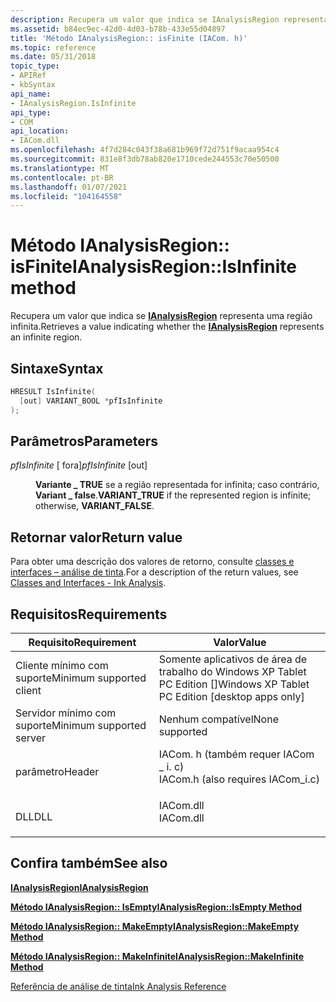 ```yaml
---
description: Recupera um valor que indica se IAnalysisRegion representa uma região infinita.
ms.assetid: b84ec9ec-42d0-4d03-b78b-433e55d04897
title: 'Método IAnalysisRegion:: isFinite (IACom. h)'
ms.topic: reference
ms.date: 05/31/2018
topic_type:
- APIRef
- kbSyntax
api_name:
- IAnalysisRegion.IsInfinite
api_type:
- COM
api_location:
- IACom.dll
ms.openlocfilehash: 4f7d284c043f38a681b969f72d751f9acaa954c4
ms.sourcegitcommit: 831e8f3db78ab820e1710cede244553c70e50500
ms.translationtype: MT
ms.contentlocale: pt-BR
ms.lasthandoff: 01/07/2021
ms.locfileid: "104164558"
---
```

# <a name="ianalysisregionisinfinite-method"></a><span data-ttu-id="64fae-103">Método IAnalysisRegion:: isFinite</span><span class="sxs-lookup"><span data-stu-id="64fae-103">IAnalysisRegion::IsInfinite method</span></span>

<span data-ttu-id="64fae-104">Recupera um valor que indica se [**IAnalysisRegion**](ianalysisregion.md) representa uma região infinita.</span><span class="sxs-lookup"><span data-stu-id="64fae-104">Retrieves a value indicating whether the [**IAnalysisRegion**](ianalysisregion.md) represents an infinite region.</span></span>

## <a name="syntax"></a><span data-ttu-id="64fae-105">Sintaxe</span><span class="sxs-lookup"><span data-stu-id="64fae-105">Syntax</span></span>


```C++
HRESULT IsInfinite(
  [out] VARIANT_BOOL *pfIsInfinite
);
```



## <a name="parameters"></a><span data-ttu-id="64fae-106">Parâmetros</span><span class="sxs-lookup"><span data-stu-id="64fae-106">Parameters</span></span>

<dl> <dt>

<span data-ttu-id="64fae-107">*pfIsInfinite* \[ fora\]</span><span class="sxs-lookup"><span data-stu-id="64fae-107">*pfIsInfinite* \[out\]</span></span>
</dt> <dd>

<span data-ttu-id="64fae-108">**Variante \_ TRUE** se a região representada for infinita; caso contrário, **Variant \_ false**.</span><span class="sxs-lookup"><span data-stu-id="64fae-108">**VARIANT\_TRUE** if the represented region is infinite; otherwise, **VARIANT\_FALSE**.</span></span>

</dd> </dl>

## <a name="return-value"></a><span data-ttu-id="64fae-109">Retornar valor</span><span class="sxs-lookup"><span data-stu-id="64fae-109">Return value</span></span>

<span data-ttu-id="64fae-110">Para obter uma descrição dos valores de retorno, consulte [classes e interfaces – análise de tinta](classes-and-interfaces---ink-analysis.md).</span><span class="sxs-lookup"><span data-stu-id="64fae-110">For a description of the return values, see [Classes and Interfaces - Ink Analysis](classes-and-interfaces---ink-analysis.md).</span></span>

## <a name="requirements"></a><span data-ttu-id="64fae-111">Requisitos</span><span class="sxs-lookup"><span data-stu-id="64fae-111">Requirements</span></span>



| <span data-ttu-id="64fae-112">Requisito</span><span class="sxs-lookup"><span data-stu-id="64fae-112">Requirement</span></span> | <span data-ttu-id="64fae-113">Valor</span><span class="sxs-lookup"><span data-stu-id="64fae-113">Value</span></span> |
|-------------------------------------|---------------------------------------------------------------------------------------------------------------|
| <span data-ttu-id="64fae-114">Cliente mínimo com suporte</span><span class="sxs-lookup"><span data-stu-id="64fae-114">Minimum supported client</span></span><br/> | <span data-ttu-id="64fae-115">Somente aplicativos de área de trabalho do Windows XP Tablet PC Edition \[\]</span><span class="sxs-lookup"><span data-stu-id="64fae-115">Windows XP Tablet PC Edition \[desktop apps only\]</span></span><br/>                                                 |
| <span data-ttu-id="64fae-116">Servidor mínimo com suporte</span><span class="sxs-lookup"><span data-stu-id="64fae-116">Minimum supported server</span></span><br/> | <span data-ttu-id="64fae-117">Nenhum compatível</span><span class="sxs-lookup"><span data-stu-id="64fae-117">None supported</span></span><br/>                                                                                     |
| <span data-ttu-id="64fae-118">parâmetro</span><span class="sxs-lookup"><span data-stu-id="64fae-118">Header</span></span><br/>                   | <dl> <span data-ttu-id="64fae-119"><dt>IACom. h (também requer IACom \_ i. c)</dt></span><span class="sxs-lookup"><span data-stu-id="64fae-119"><dt>IACom.h (also requires IACom\_i.c)</dt></span></span> </dl> |
| <span data-ttu-id="64fae-120">DLL</span><span class="sxs-lookup"><span data-stu-id="64fae-120">DLL</span></span><br/>                      | <dl> <span data-ttu-id="64fae-121"><dt>IACom.dll</dt></span><span class="sxs-lookup"><span data-stu-id="64fae-121"><dt>IACom.dll</dt></span></span> </dl>                          |



## <a name="see-also"></a><span data-ttu-id="64fae-122">Confira também</span><span class="sxs-lookup"><span data-stu-id="64fae-122">See also</span></span>

<dl> <dt>

[<span data-ttu-id="64fae-123">**IAnalysisRegion**</span><span class="sxs-lookup"><span data-stu-id="64fae-123">**IAnalysisRegion**</span></span>](ianalysisregion.md)
</dt> <dt>

[<span data-ttu-id="64fae-124">**Método IAnalysisRegion:: IsEmpty**</span><span class="sxs-lookup"><span data-stu-id="64fae-124">**IAnalysisRegion::IsEmpty Method**</span></span>](ianalysisregion-isempty.md)
</dt> <dt>

[<span data-ttu-id="64fae-125">**Método IAnalysisRegion:: MakeEmpty**</span><span class="sxs-lookup"><span data-stu-id="64fae-125">**IAnalysisRegion::MakeEmpty Method**</span></span>](ianalysisregion-makeempty.md)
</dt> <dt>

[<span data-ttu-id="64fae-126">**Método IAnalysisRegion:: MakeInfinite**</span><span class="sxs-lookup"><span data-stu-id="64fae-126">**IAnalysisRegion::MakeInfinite Method**</span></span>](ianalysisregion-makeinfinite.md)
</dt> <dt>

[<span data-ttu-id="64fae-127">Referência de análise de tinta</span><span class="sxs-lookup"><span data-stu-id="64fae-127">Ink Analysis Reference</span></span>](ink-analysis-reference.md)
</dt> </dl>

 

 




